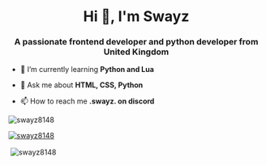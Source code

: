 <h1 align="center">Hi 👋, I'm Swayz</h1>
<h3 align="center">A passionate frontend developer and python developer from United Kingdom</h3>

- 🌱 I’m currently learning **Python and Lua**

- 💬 Ask me about **HTML, CSS, Python**

- 📫 How to reach me **.swayz. on discord**
</p>

<p align="left"> <img src="https://komarev.com/ghpvc/?username=swayz8148&label=Profile%20views&color=0e75b6&style=flat" alt="swayz8148" /> </p>

<p align="left"> <a href="https://github.com/ryo-ma/github-profile-trophy"><img src="https://github-profile-trophy.vercel.app/?username=swayz8148" alt="swayz8148" /></a> </p>

<p>&nbsp;<img align="center" src="https://github-readme-stats.vercel.app/api?username=swayz8148&show_icons=true&theme=gruvbox&hide_border=true&locale=en" alt="swayz8148" /></p>
